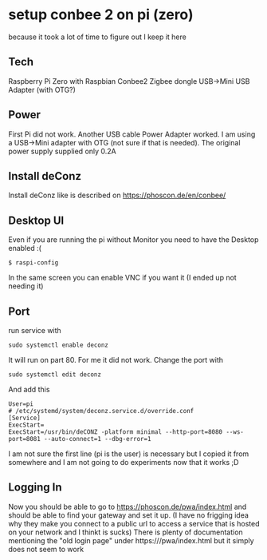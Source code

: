 # setup conbee 2 on pi (zero)
because it took a lot of time to figure out I keep it here

## Tech
Raspberry Pi Zero with Raspbian
Conbee2 Zigbee dongle
USB->Mini USB Adapter (with OTG?)

## Power
First Pi did not work. Another USB cable Power Adapter worked. I am using a USB->Mini adapter with OTG (not sure if that is needed). The original power supply supplied only 0.2A

## Install deConz
Install deConz like is described on https://phoscon.de/en/conbee/

## Desktop UI
Even if you are running the pi without Monitor you need to have the Desktop enabled :( 

`$ raspi-config` 

In the same screen you can enable VNC if you want it (I ended up not needing it)

## Port
run service with 

`sudo systemctl enable deconz` 

It will run on part 80. For me it did not work. Change the port with

`sudo systemctl edit deconz` 

And add this

```
User=pi
# /etc/systemd/system/deconz.service.d/override.conf
[Service]
ExecStart=
ExecStart=/usr/bin/deCONZ -platform minimal --http-port=8080 --ws-port=8081 --auto-connect=1 --dbg-error=1
```
I am not sure the first line (pi is the user) is necessary but I copied it from somewhere and I am not going to do experiments now that it works ;D

## Logging In
Now you should be able to go to https://phoscon.de/pwa/index.html and should be able to find your gateway and set it up.
(I have no frigging idea why they make you connect to a public url to access a service that is hosted on your network and I thinkt is sucks)
There is plenty of documentation mentioning the "old login page" under https://<YOUR-IP>/pwa/index.html but it simply does not seem to work
